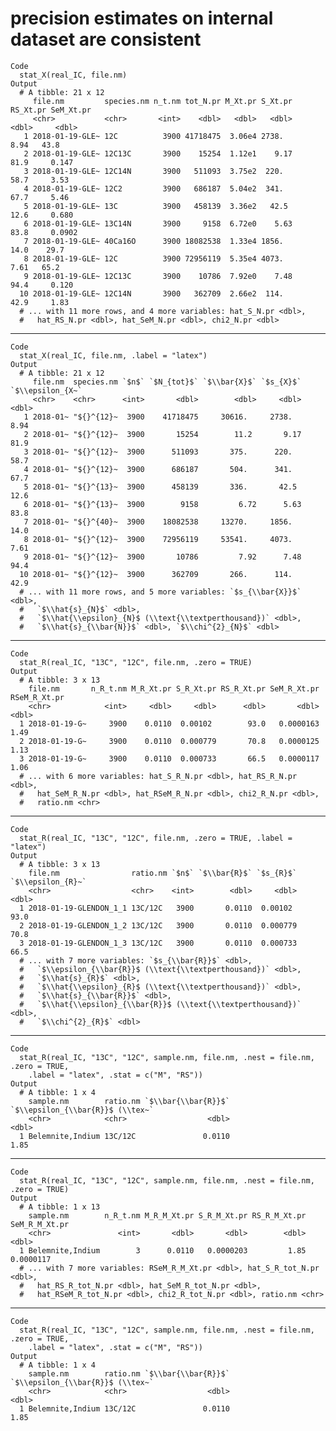 # precision estimates on internal dataset are consistent

    Code
      stat_X(real_IC, file.nm)
    Output
      # A tibble: 21 x 12
         file.nm         species.nm n_t.nm tot_N.pr M_Xt.pr S_Xt.pr RS_Xt.pr SeM_Xt.pr
         <chr>           <chr>       <int>    <dbl>   <dbl>   <dbl>    <dbl>     <dbl>
       1 2018-01-19-GLE~ 12C          3900 41718475  3.06e4 2738.       8.94   43.8   
       2 2018-01-19-GLE~ 12C13C       3900    15254  1.12e1    9.17    81.9     0.147 
       3 2018-01-19-GLE~ 12C14N       3900   511093  3.75e2  220.      58.7     3.53  
       4 2018-01-19-GLE~ 12C2         3900   686187  5.04e2  341.      67.7     5.46  
       5 2018-01-19-GLE~ 13C          3900   458139  3.36e2   42.5     12.6     0.680 
       6 2018-01-19-GLE~ 13C14N       3900     9158  6.72e0    5.63    83.8     0.0902
       7 2018-01-19-GLE~ 40Ca16O      3900 18082538  1.33e4 1856.      14.0    29.7   
       8 2018-01-19-GLE~ 12C          3900 72956119  5.35e4 4073.       7.61   65.2   
       9 2018-01-19-GLE~ 12C13C       3900    10786  7.92e0    7.48    94.4     0.120 
      10 2018-01-19-GLE~ 12C14N       3900   362709  2.66e2  114.      42.9     1.83  
      # ... with 11 more rows, and 4 more variables: hat_S_N.pr <dbl>,
      #   hat_RS_N.pr <dbl>, hat_SeM_N.pr <dbl>, chi2_N.pr <dbl>

---

    Code
      stat_X(real_IC, file.nm, .label = "latex")
    Output
      # A tibble: 21 x 12
         file.nm  species.nm `$n$` `$N_{tot}$` `$\\bar{X}$` `$s_{X}$` `$\\epsilon_{X~`
         <chr>    <chr>      <int>       <dbl>        <dbl>     <dbl>            <dbl>
       1 2018-01~ "${}^{12}~  3900    41718475     30616.     2738.               8.94
       2 2018-01~ "${}^{12}~  3900       15254        11.2       9.17            81.9 
       3 2018-01~ "${}^{12}~  3900      511093       375.      220.              58.7 
       4 2018-01~ "${}^{12}~  3900      686187       504.      341.              67.7 
       5 2018-01~ "${}^{13}~  3900      458139       336.       42.5             12.6 
       6 2018-01~ "${}^{13}~  3900        9158         6.72      5.63            83.8 
       7 2018-01~ "${}^{40}~  3900    18082538     13270.     1856.              14.0 
       8 2018-01~ "${}^{12}~  3900    72956119     53541.     4073.               7.61
       9 2018-01~ "${}^{12}~  3900       10786         7.92      7.48            94.4 
      10 2018-01~ "${}^{12}~  3900      362709       266.      114.              42.9 
      # ... with 11 more rows, and 5 more variables: `$s_{\\bar{X}}$` <dbl>,
      #   `$\\hat{s}_{N}$` <dbl>,
      #   `$\\hat{\\epsilon}_{N}$ (\\text{\\textperthousand})` <dbl>,
      #   `$\\hat{s}_{\\bar{N}}$` <dbl>, `$\\chi^{2}_{N}$` <dbl>

---

    Code
      stat_R(real_IC, "13C", "12C", file.nm, .zero = TRUE)
    Output
      # A tibble: 3 x 13
        file.nm       n_R_t.nm M_R_Xt.pr S_R_Xt.pr RS_R_Xt.pr SeM_R_Xt.pr RSeM_R_Xt.pr
        <chr>            <int>     <dbl>     <dbl>      <dbl>       <dbl>        <dbl>
      1 2018-01-19-G~     3900    0.0110  0.00102        93.0   0.0000163         1.49
      2 2018-01-19-G~     3900    0.0110  0.000779       70.8   0.0000125         1.13
      3 2018-01-19-G~     3900    0.0110  0.000733       66.5   0.0000117         1.06
      # ... with 6 more variables: hat_S_R_N.pr <dbl>, hat_RS_R_N.pr <dbl>,
      #   hat_SeM_R_N.pr <dbl>, hat_RSeM_R_N.pr <dbl>, chi2_R_N.pr <dbl>,
      #   ratio.nm <chr>

---

    Code
      stat_R(real_IC, "13C", "12C", file.nm, .zero = TRUE, .label = "latex")
    Output
      # A tibble: 3 x 13
        file.nm                ratio.nm `$n$` `$\\bar{R}$` `$s_{R}$` `$\\epsilon_{R}~`
        <chr>                  <chr>    <int>        <dbl>     <dbl>             <dbl>
      1 2018-01-19-GLENDON_1_1 13C/12C   3900       0.0110  0.00102               93.0
      2 2018-01-19-GLENDON_1_2 13C/12C   3900       0.0110  0.000779              70.8
      3 2018-01-19-GLENDON_1_3 13C/12C   3900       0.0110  0.000733              66.5
      # ... with 7 more variables: `$s_{\\bar{R}}$` <dbl>,
      #   `$\\epsilon_{\\bar{R}}$ (\\text{\\textperthousand})` <dbl>,
      #   `$\\hat{s}_{R}$` <dbl>,
      #   `$\\hat{\\epsilon}_{R}$ (\\text{\\textperthousand})` <dbl>,
      #   `$\\hat{s}_{\\bar{R}}$` <dbl>,
      #   `$\\hat{\\epsilon}_{\\bar{R}}$ (\\text{\\textperthousand})` <dbl>,
      #   `$\\chi^{2}_{R}$` <dbl>

---

    Code
      stat_R(real_IC, "13C", "12C", sample.nm, file.nm, .nest = file.nm, .zero = TRUE,
        .label = "latex", .stat = c("M", "RS"))
    Output
      # A tibble: 1 x 4
        sample.nm        ratio.nm `$\\bar{\\bar{R}}$` `$\\epsilon_{\\bar{R}}$ (\\tex~`
        <chr>            <chr>                  <dbl>                            <dbl>
      1 Belemnite,Indium 13C/12C               0.0110                             1.85

---

    Code
      stat_R(real_IC, "13C", "12C", sample.nm, file.nm, .nest = file.nm, .zero = TRUE)
    Output
      # A tibble: 1 x 13
        sample.nm        n_R_t.nm M_R_M_Xt.pr S_R_M_Xt.pr RS_R_M_Xt.pr SeM_R_M_Xt.pr
        <chr>               <int>       <dbl>       <dbl>        <dbl>         <dbl>
      1 Belemnite,Indium        3      0.0110   0.0000203         1.85     0.0000117
      # ... with 7 more variables: RSeM_R_M_Xt.pr <dbl>, hat_S_R_tot_N.pr <dbl>,
      #   hat_RS_R_tot_N.pr <dbl>, hat_SeM_R_tot_N.pr <dbl>,
      #   hat_RSeM_R_tot_N.pr <dbl>, chi2_R_tot_N.pr <dbl>, ratio.nm <chr>

---

    Code
      stat_R(real_IC, "13C", "12C", sample.nm, file.nm, .nest = file.nm, .zero = TRUE,
        .label = "latex", .stat = c("M", "RS"))
    Output
      # A tibble: 1 x 4
        sample.nm        ratio.nm `$\\bar{\\bar{R}}$` `$\\epsilon_{\\bar{R}}$ (\\tex~`
        <chr>            <chr>                  <dbl>                            <dbl>
      1 Belemnite,Indium 13C/12C               0.0110                             1.85

